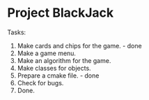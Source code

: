 # Project BlackJack
Tasks:
1. Make cards and chips for the game. - done
2. Make a game menu.
3. Make an algorithm for the game.
4. Make classes for objects.
5. Prepare a cmake file. - done
6. Check for bugs.
7. Done.
